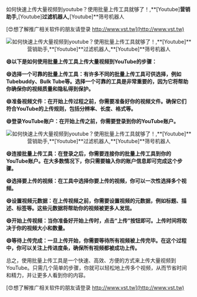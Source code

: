 如何快速上传大量视频到youtube？使用批量上传工具就够了！,**[Youtube]**营销助手,**[Youtube]**过滤机器人,**[Youtube]**筛号机器人

[😍想了解推广相关软件的朋友请登录 http://www.vst.tw](http://www.vst.tw)

 <center><img src="https://vst.tw/MP4/tuiguang/png/2.png" alt="如何快速上传大量视频到youtube？使用批量上传工具就够了！,**[Youtube]**营销助手,**[Youtube]**过滤机器人,**[Youtube]**筛号机器人"></center>

**😄以下是如何使用批量上传工具上传大量视频到YouTube的步骤：**

**😄选择一个可靠的批量上传工具：有许多不同的批量上传工具可供选择，例如Tubebuddy、Bulk Tube等。选择一个可靠的工具是非常重要的，因为它将帮助你确保你的视频质量和隐私得到保护。**

**😄准备视频文件：在开始上传过程之前，你需要准备好你的视频文件。确保它们符合YouTube的上传规则，包括分辨率、长度、格式等。**

**😄登录YouTube账户：在开始上传之前，你需要登录到你的YouTube账户。**

 <center><img src="https://vst.tw/MP4/tuiguang/png/7.png" alt="如何快速上传大量视频到youtube？使用批量上传工具就够了！,**[Youtube]**营销助手,**[Youtube]**过滤机器人,**[Youtube]**筛号机器人"></center>

**😄连接批量上传工具：在登录之后，你需要连接你的批量上传工具到你的YouTube账户。在大多数情况下，你只需要输入你的账户信息即可完成这个步骤。**

**😄选择要上传的视频：在工具中选择你要上传的视频，你可以一次性选择多个视频。**

**😄设置视频元数据：在上传视频之前，你需要设置视频的元数据，例如标题、描述、标签等。这些元数据将帮助你的视频被更多人发现。**

**😄开始上传视频：当你准备好开始上传时，点击“上传”按钮即可。上传时间将取决于你的视频大小和数量。**

**😄等待上传完成：一旦上传开始，你需要等待所有视频被上传完毕。在这个过程中，你可以关注上传进度条，确保所有视频都被成功上传。**

总之，使用批量上传工具是一个快速、高效、方便的方式来上传大量视频到YouTube。只需几个简单的步骤，你就可以轻松地上传多个视频，从而节省时间和精力，并让更多人看到你的内容。

[😍想了解推广相关软件的朋友请登录 http://www.vst.tw](http://www.vst.tw)



